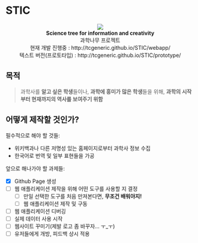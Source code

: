 # STIC

<p align="center">
 <img src="https://github.com/TCGeneric/STIC/blob/master/STIClogo.png"> <br/>
  <b>Science tree for information and creativity</b> <br/>
  과학나무 프로젝트 <br/>
  현재 개발 진행중 : http://tcgeneric.github.io/STIC/webapp/ <br/>
  텍스트 버전(프로토타입) : http://tcgeneric.github.io/STIC/prototype/
</p>

## 목적
> 과학사를 **알고 싶은 학생**들이나, **과학에 흥미가 많은 학생**들을 위해, **과학의 시작부터 현재까지의 역사를 보여주기 위함**

## 어떻게 제작할 것인가?
필수적으로 해야 할 것들:
- 위키백과나 다른 저명성 있는 홈페이지로부터 과학사 정보 수집
- 한국어로 번역 및 일부 표현들을 가공

앞으로 해나가야 할 과제들:
- [x] Github Page 생성
- [ ] 웹 애플리케이션 제작을 위해 어떤 도구를 사용할 지 결정
  - [ ] 만일 선택한 도구를 처음 만져본다면, **무조건 배워야지!**
  - [ ] 웹 애플리케이션 제작 및 구동
- [ ] 웹 애플리케이션 디버깅
- [ ] 실제 데이터 사용 시작
- [ ] 웹사이트 꾸미기(제발 로고 좀 바꾸자... ㅜ_ㅜ)
- [ ] 유저들에게 개방, 피드백 상시 적용
